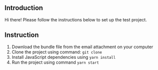 ## Introduction
Hi there! Please follow the instructions below to set up the test project.

## Instruction
1. Download the bundle file from the email attachment on your computer
2. Clone the project using command: `git clone`
3. Install JavaScript dependencies using `yarn install`
4. Run the project using command `yarn start`
